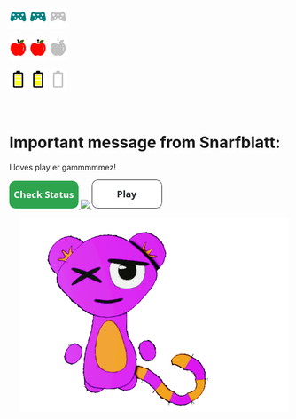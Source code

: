 <p align="left">
  <img src="https://github.com/JessRudder/jessrudder/blob/master/icons/play-full.svg" height="40px"/>
  <img src="https://github.com/JessRudder/jessrudder/blob/master/icons/play-full.svg" height="40px"/>
  <img src="https://github.com/JessRudder/jessrudder/blob/master/icons/play-empty.svg" height="40px"/>
</p>
<p align="left">
  <img src="https://github.com/JessRudder/jessrudder/blob/master/icons/hunger-full.svg" height="40px"/>
  <img src="https://github.com/JessRudder/jessrudder/blob/master/icons/hunger-full.svg" height="40px"/>
  <img src="https://github.com/JessRudder/jessrudder/blob/master/icons/hunger-empty.svg" height="40px"/>
</p>
<p align="left">
  <img src="https://github.com/JessRudder/jessrudder/blob/master/icons/battery-full.svg" height="40px"/>
  <img src="https://github.com/JessRudder/jessrudder/blob/master/icons/battery-full.svg" height="40px"/>
  <img src="https://github.com/JessRudder/jessrudder/blob/master/icons/battery-empty.svg" height="40px"/>
</p>
<br>

# Important message from Snarfblatt:
I loves play er gammmmmez!

<a href="https://feedimal.herokuapp.com/status">
  <img src="https://github.com/JessRudder/jessrudder/blob/master/buttons/status.png" />
</a>
<a href="https://feedimal.herokuapp.com/feed">
  <img src="https://github.com/JessRudder/jessrudder/blob/master/buttons/eat.png" />
</a>
<a href="https://feedimal.herokuapp.com/play">
  <img src="https://github.com/JessRudder/jessrudder/blob/master/buttons/play.png" />
</a>


<p>
  <img src="https://github.com/JessRudder/jessrudder/blob/master/snarfblatt/play.gif" alt="Snarfblatt playing with a ball" height="350px" align="right">
</p>


